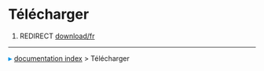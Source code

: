 # Télécharger
1.  REDIRECT [download/fr](download/fr.md)



---
![](images/Right_arrow.png) [documentation index](../README.md) > Télécharger
